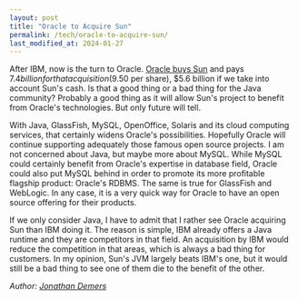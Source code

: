 ```yaml
---
layout: post
title: "Oracle to Acquire Sun"
permalink: /tech/oracle-to-acquire-sun/
last_modified_at: 2024-01-27
---
```


After IBM, now is the turn to Oracle. [Oracle buys Sun](https://www.reuters.com/article/newsOne/idUSN2038153320090420) and pays $7.4 billion for that acquisition ($9.50 per share), $5.6 billion if we take into account Sun's cash. Is that a good thing or a bad thing for the Java community? Probably a good thing as it will allow Sun's project to benefit from Oracle's technologies. But only future will tell.

With Java, GlassFish, MySQL, OpenOffice, Solaris and its cloud computing services, that certainly widens Oracle's possibilities. Hopefully Oracle will continue supporting adequately those famous open source projects. I am not concerned about Java, but maybe more about MySQL. While MySQL could certainly benefit from Oracle's expertise in database field, Oracle could also put MySQL behind in order to promote its more profitable flagship product: Oracle's RDBMS. The same is true for GlassFish and WebLogic. In any case, it is a very quick way for Oracle to have an open source offering for their products.

If we only consider Java, I have to admit that I rather see Oracle acquiring Sun than IBM doing it. The reason is simple, IBM already offers a Java runtime and they are competitors in that field. An acquisition by IBM would reduce the competition in that areas, which is always a bad thing for customers. In my opinion, Sun's JVM largely beats IBM's one, but it would still be a bad thing to see one of them die to the benefit of the other.

*Author: [Jonathan Demers](https://www.linkedin.com/in/jonathan-demers-ing/ "Jonathan Demers")*